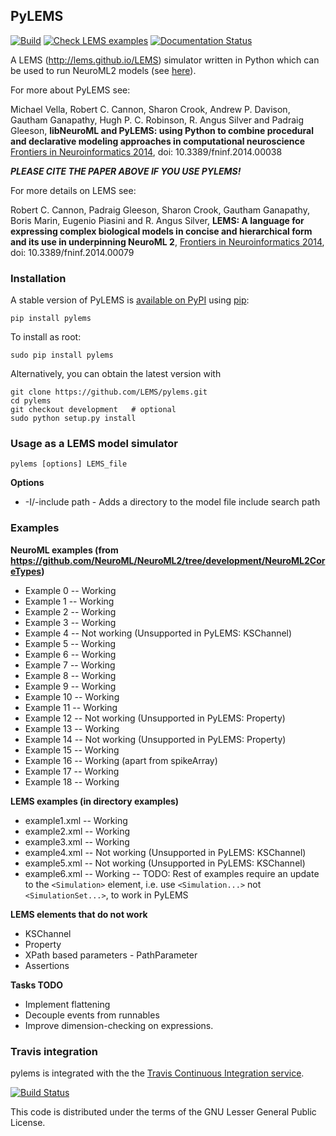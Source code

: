 ## PyLEMS

[![Build](https://github.com/LEMS/pylems/actions/workflows/ci.yml/badge.svg)](https://github.com/LEMS/pylems/actions/workflows/ci.yml)
[![Check LEMS examples](https://github.com/LEMS/pylems/actions/workflows/examples.yml/badge.svg)](https://github.com/LEMS/pylems/actions/workflows/examples.yml)
[![Documentation Status](https://readthedocs.org/projects/pylems/badge/?version=latest)](https://pylems.readthedocs.io/en/latest/?badge=latest)


A LEMS (http://lems.github.io/LEMS) simulator written in Python which can be used to run NeuroML2  models (see [here](https://docs.neuroml.org/Userdocs/Software/pyLEMS.html)).

For more about PyLEMS see:

Michael Vella, Robert C. Cannon, Sharon Crook, Andrew P. Davison, Gautham Ganapathy, Hugh P. C. Robinson, R. Angus Silver and Padraig Gleeson,
**libNeuroML and PyLEMS: using Python to combine procedural and declarative modeling approaches in computational neuroscience**
[Frontiers in Neuroinformatics 2014](http://journal.frontiersin.org/Journal/10.3389/fninf.2014.00038/abstract), doi: 10.3389/fninf.2014.00038

_**PLEASE CITE THE PAPER ABOVE IF YOU USE PYLEMS!**_

For more details on LEMS see:

Robert C. Cannon, Padraig Gleeson, Sharon Crook, Gautham Ganapathy, Boris Marin, Eugenio Piasini and R. Angus Silver,
**LEMS: A language for expressing complex biological models in concise and hierarchical form and its use in underpinning NeuroML 2**,
[Frontiers in Neuroinformatics 2014](http://journal.frontiersin.org/Journal/10.3389/fninf.2014.00079/abstract), doi: 10.3389/fninf.2014.00079


### Installation

A stable version of PyLEMS is [available on PyPI](https://pypi.python.org/pypi/PyLEMS) using [pip](https://pip.pypa.io/en/latest/installing.html):

    pip install pylems

To install as root:

    sudo pip install pylems

Alternatively, you can obtain the latest version with

    git clone https://github.com/LEMS/pylems.git
    cd pylems
    git checkout development   # optional
    sudo python setup.py install

### Usage as a LEMS model simulator

    pylems [options] LEMS_file

**Options**

- -I/-include path - Adds a directory to the model file include search path


### Examples


**NeuroML examples (from https://github.com/NeuroML/NeuroML2/tree/development/NeuroML2CoreTypes)**

- Example 0 --  Working
- Example 1 --  Working
- Example 2 --  Working
- Example 3 --  Working
- Example 4 --  Not working (Unsupported in PyLEMS: KSChannel)
- Example 5 --  Working
- Example 6 --  Working
- Example 7 --  Working
- Example 8 --  Working
- Example 9 --  Working
- Example 10 -- Working
- Example 11 -- Working
- Example 12 -- Not working (Unsupported in PyLEMS: Property)
- Example 13 -- Working
- Example 14 -- Not working (Unsupported in PyLEMS: Property)
- Example 15 -- Working
- Example 16 -- Working (apart from spikeArray)
- Example 17 -- Working
- Example 18 -- Working


**LEMS examples (in directory examples)**

- example1.xml --  Working
- example2.xml --  Working
- example3.xml --  Working
- example4.xml --  Not working (Unsupported in PyLEMS: KSChannel)
- example5.xml --  Not working (Unsupported in PyLEMS: KSChannel)
- example6.xml --  Working
-- TODO: Rest of examples require an update to the `<Simulation>` element,
   i.e. use `<Simulation...>` not `<SimulationSet...>`, to work in PyLEMS


**LEMS elements that do not work**

- KSChannel
- Property
- XPath based parameters - PathParameter
- Assertions

**Tasks TODO**

- Implement flattening
- Decouple events from runnables
- Improve dimension-checking on expressions.


### Travis integration

pylems is integrated with the the [Travis Continuous Integration service](http://travis-ci.com/).

[![Build Status](https://travis-ci.com/LEMS/pylems.png?branch=master)](https://travis-ci.com/LEMS/pylems)

This code is distributed under the terms of the GNU Lesser General Public License.

